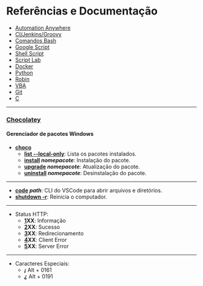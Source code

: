 # Referências e Documentação
* [Automation Anywhere](/automationanywhere/readme.md)
* [CI/Jenkins/Groovy](/cijenkinsgroovy/readme.md)
* [Comandos Bash](/bash/readme.md)
* [Google Script](/googlescript/readme.md)
* [Shell Script](/shellscript/readme.md)
* [Script Lab](/scriptlab/readme.md)
* [Docker](/docker/readme.md)
* [Python](/python/readme.md)
* [Robin](/Robin/readme.md)
* [VBA](/vba/readme.md)
* [Git](/git/readme.md)
* [C](/C/readme.md)
---
### [Chocolatey](https://chocolatey.org/)
#### Gerenciador de pacotes Windows
- **<ins>choco</ins>**
  * **<ins>list --local-only</ins>**: Lista os pacotes instalados.
  * **<ins>install</ins> _nomepacote_**: Instalação do pacote.
  * **<ins>upgrade</ins> _nomepacote_**: Atualização do pacote.
  * **<ins>uninstall</ins> _nomepacote_**: Desinstalação do pacote.
---
* **<ins>code</ins> _path_**: CLI do VSCode para abrir arquivos e diretórios.
* **<ins>shutdown -r</ins>**: Reinicia o computador.
---
* Status HTTP:
  * **<ins>1</ins>XX**: Informação
  * **<ins>2</ins>XX**: Sucesso
  * **<ins>3</ins>XX**: Redirecionamento
  * **<ins>4</ins>XX**: Client Error
  * **<ins>5</ins>XX**: Server Error
---
* Caracteres Especiais:
  * **_¡_** Alt + 0161
  * **_¿_** Alt + 0191